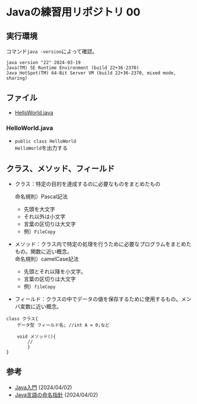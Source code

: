 # Javaの練習用リポジトリ 00


## 実行環境
コマンド`java -version`によって確認。

```
java version "22" 2024-03-19
Java(TM) SE Runtime Environment (build 22+36-2370)
Java HotSpot(TM) 64-Bit Server VM (build 22+36-2370, mixed mode, sharing)
```
## ファイル
- [HelloWorld.java](#HelloWorld)

### <a id="HelloWorld"></a>HelloWorld.java
- `public class HelloWorld`  
`HelloWorld`を出力する

## クラス、メソッド、フィールド
- クラス：特定の目的を達成するのに必要なものをまとめたもの  
  
  命名規則）Pascal記法   
  - 先頭を大文字
  - それ以外は小文字
  - 言葉の区切りは大文字
  - 例）`FileCopy` 

- メソッド：クラス内で特定の処理を行うために必要なプログラムをまとめたもの。関数に近い概念。  
  命名規則）camelCase記法   
  - 先頭とそれ以降を小文字。
  - 言葉の区切りは大文字
  - 例）`fileCopy` 

- フィールド：クラスの中でデータの値を保存するために使用するもの。メンバ変数に近い概念。  

```
class クラス{
    データ型 フィールド名; //int A = 0;など

    void メソッド(){
        //
        }
}
```


## 参考
- [Java入門](https://www.javadrive.jp/start/#section_install) (2024/04/02)
- [Java言語の命名指針](https://qiita.com/rkonno/items/1b30daf83854fecbb814) (2024/04/02)
